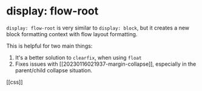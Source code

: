 # display: flow-root

`display: flow-root` is very similar to `display: block`, but it creates a new block formatting context with flow layout formatting.

This is helpful for two main things:
1. It's a better solution to `clearfix`, when using `float`
2. Fixes issues with [[20230116021937-margin-collapse]], especially in the parent/child collapse situation.

[[css]]